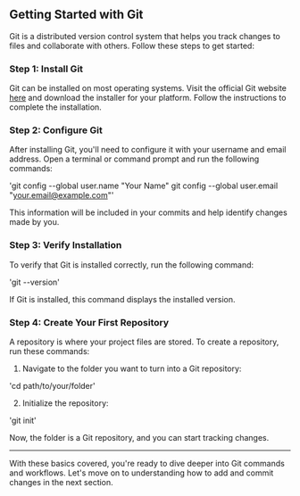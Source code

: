 ## Getting Started with Git

Git is a distributed version control system that helps you track changes to files and collaborate with others. Follow these steps to get started:

### Step 1: Install Git
Git can be installed on most operating systems. Visit the official Git website [here](https://git-scm.com/) and download the installer for your platform. Follow the instructions to complete the installation.

### Step 2: Configure Git
After installing Git, you'll need to configure it with your username and email address. Open a terminal or command prompt and run the following commands:

'git config --global user.name "Your Name" git config --global user.email "your.email@example.com"'

This information will be included in your commits and help identify changes made by you.

### Step 3: Verify Installation
To verify that Git is installed correctly, run the following command:

'git --version'

If Git is installed, this command displays the installed version.

### Step 4: Create Your First Repository
A repository is where your project files are stored. To create a repository, run these commands:

1. Navigate to the folder you want to turn into a Git repository:

'cd path/to/your/folder'

2. Initialize the repository:

'git init'

Now, the folder is a Git repository, and you can start tracking changes.

---

With these basics covered, you're ready to dive deeper into Git commands and workflows. Let's move on to understanding how to add and commit changes in the next section.
